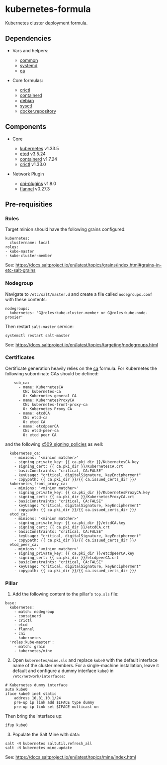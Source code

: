 kubernetes-formula
==================

Kubernetes cluster deployment formula.

## Dependencies

- Vars and helpers:
  - [common](../../../salt-common)
  - [systemd](../../../salt-systemd)
  - [ca](../../../ca-formula)

- Core formulas:
  - [crictl](../../../crictl-formula)
  - [containerd](../../../containerd-formula)
  - [debian](../../../debian-formula)
  - [sysctl](../../../sysctl-formula)
  - [docker.repository](../../../docker-formula/blob/master/docker/repository.sls)

## Components

- Core
  - [kubernetes](https://github.com/kubernetes/kubernetes) v1.33.5
  - [etcd](https://github.com/etcd-io/etcd) v3.5.24
  - [containerd](https://containerd.io/) v1.7.24
  - [crictl](https://github.com/kubernetes-sigs/cri-tools) v1.33.0

- Network Plugin
  - [cni-plugins](https://github.com/containernetworking/plugins) v1.8.0
  - [flannel](https://github.com/flannel-io/flannel) v0.27.3

## Pre-requisities

### Roles

Target minion should have the following grains configured:

```
kubernetes:
  clustername: local
roles:
- kube-master
- kube-cluster-member
```

See: https://docs.saltproject.io/en/latest/topics/grains/index.html#grains-in-etc-salt-grains

### Nodegroup

Navigate to `/etc/salt/master.d` and create a file called `nodegroups.conf` with these contents:

```
nodegroups:
  kubernetes: 'G@roles:kube-cluster-member or G@roles:kube-node-proxier'
```

Then restart `salt-master` service:

```shell
systemctl restart salt-master
```

See: https://docs.saltproject.io/en/latest/topics/targeting/nodegroups.html

### Certificates

Certificate generation heavily relies on the [ca](../../../ca-formula) formula. For Kubernetes the following subordinate CAs should be defined:

```
    sub_ca:
      - name: KubernetesCA
        CN: kubernetes-ca
        O: Kubernetes general CA
      - name: KubernetesProxyCA
        CN: kubernetes-front-proxy-ca
        O: Kubernetes Proxy CA
      - name: etcdCA
        CN: etcd-ca
        O: etcd CA
      - name: etcdpeerCA
        CN: etcd-peer-ca
        O: etcd peer CA
```

and the following [x509_signing_policies](https://docs.saltproject.io/en/3006/ref/modules/all/salt.modules.x509_v2.html#signing-policies) as well:

```
  kubernetes_ca:
    - minions: '<minion matcher>'
    - signing_private_key: {{ ca.pki_dir }}/KubernetesCA.key
    - signing_cert: {{ ca.pki_dir }}/KubernetesCA.crt
    - basicConstraints: "critical, CA:FALSE"
    - keyUsage: "critical, digitalSignature, keyEncipherment"
    - copypath: {{ ca.pki_dir }}/{{ ca.issued_certs_dir }}/
  kubernetes_front_proxy_ca:
    - minions: '<minion matcher>'
    - signing_private_key: {{ ca.pki_dir }}/KubernetesProxyCA.key
    - signing_cert: {{ ca.pki_dir }}/KubernetesProxyCA.crt
    - basicConstraints: "critical, CA:FALSE"
    - keyUsage: "critical, digitalSignature, keyEncipherment"
    - copypath: {{ ca.pki_dir }}/{{ ca.issued_certs_dir }}/
  etcd_ca:
    - minions: '<minion matcher>'
    - signing_private_key: {{ ca.pki_dir }}/etcdCA.key
    - signing_cert: {{ ca.pki_dir }}/etcdCA.crt
    - basicConstraints: "critical, CA:FALSE"
    - keyUsage: "critical, digitalSignature, keyEncipherment"
    - copypath: {{ ca.pki_dir }}/{{ ca.issued_certs_dir }}/
  etcd_peer_ca:
    - minions: '<minion matcher>'
    - signing_private_key: {{ ca.pki_dir }}/etcdpeerCA.key
    - signing_cert: {{ ca.pki_dir }}/etcdpeerCA.crt
    - basicConstraints: "critical, CA:FALSE"
    - keyUsage: "critical, digitalSignature, keyEncipherment"
    - copypath: {{ ca.pki_dir }}/{{ ca.issued_certs_dir }}/
```

### Pillar

1. Add the following content to the pillar's `top.sls` file:

```
base:
  kubernetes:
    - match: nodegroup
    - containerd
    - crictl
    - etcd
    - flannel
    - cni
    - kubernetes
  'roles:kube-master':
    - match: grain
    - kubernetes/mine
```

2. Open `kubernetes/mine.sls` and replace `kube0` with the default interface name of the cluster members.
For a single-machine installation, leave it default and configure a dummy interface `kube0` in `/etc/network/interfaces`:

```
# Kubernetes dummy interface
auto kube0
iface kube0 inet static
	address 10.81.10.1/24
	pre-up ip link add $IFACE type dummy
	pre-up ip link set $IFACE multicast on
```

Then bring the interface up:

```shell
ifup kube0
```

3. Populate the Salt Mine with data:

```shell
salt -N kubernetes saltutil.refresh_all
salt -N kubernetes mine.update
```

See: https://docs.saltproject.io/en/latest/topics/mine/index.html

